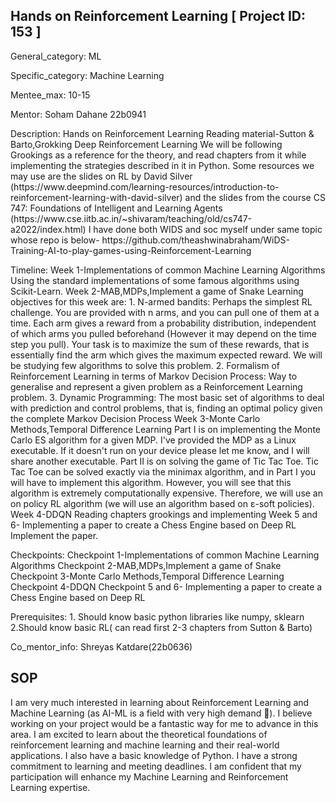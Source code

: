 <!-- Made from the file {{ ./README.html }} -->

<!DOCTYPE html>
<html lang="en">

<!--
<head>
  <title>Projects</title>
  <style>
    .project {
      border: 1px solid black;
      color: #333333;
      margin: 20px;
      padding: 20px;
      border-radius: 10px;
      background-color: #f1f1f1;
    }

    body {
      font-family: "Comic Sans MS", sans-serif;
      background-color: #e6e6e6;
    }
  </style>
</head>
-->

<body>
  <!-- <div id="projects" style="background-color: #3498db; margin: 20px; padding: 20px;"> -->
  <div>
    <div class="project">
      <h2>Hands on Reinforcement Learning [ Project ID: 153 ]</h2>
      <p>General_category: ML</p>
      <p>Specific_category: Machine Learning</p>
      <p>Mentee_max: 10-15</p>
      <p>Mentor: Soham Dahane 22b0941</p>
      <p>Description: Hands on Reinforcement Learning
        Reading material-Sutton & Barto,Grokking Deep Reinforcement Learning
        We will be following Grookings as a reference for the theory, and read chapters from it while implementing the strategies described in it in Python.
        Some resources we may use are the slides on RL by David Silver (https://www.deepmind.com/learning-resources/introduction-to-reinforcement-learning-with-david-silver) and the slides from the course CS 747: Foundations of Intelligent and Learning Agents (https://www.cse.iitb.ac.in/~shivaram/teaching/old/cs747-a2022/index.html)
        I have done both WIDS and soc myself under same topic whose repo is below-
        https://github.com/theashwinabraham/WiDS-Training-AI-to-play-games-using-Reinforcement-Learning
      </p>
      <p>Timeline: Week 1-Implementations of common Machine Learning Algorithms
        Using the standard implementations of some famous algorithms using Scikit-Learn.
        Week 2-MAB,MDPs,Implement a game of Snake
        Learning objectives for this week are:
        1. N-armed bandits: Perhaps the simplest RL challenge. You are provided with n arms, and you can pull one of them at a time. Each arm gives a reward from a probability distribution, independent of which arms you pulled beforehand (However it may depend on the time step you pull). Your task is to maximize the sum of these rewards, that is essentially find the arm which gives the maximum expected reward. We will be studying few algorithms to solve this problem.
        2. Formalism of Reinforcement Learning in terms of Markov Decision Process: Way to generalise and represent a given problem as a Reinforcement Learning problem.
        3. Dynamic Programming: The most basic set of algorithms to deal with prediction and control problems, that is, finding an optimal policy given the complete Markov Decision Process
        Week 3-Monte Carlo Methods,Temporal Difference Learning
        Part I is on implementing the Monte Carlo ES algorithm for a given MDP. I've provided the MDP as a Linux executable. If it doesn't run on your device please let me know, and I will share another executable.
        Part II is on solving the game of Tic Tac Toe. Tic Tac Toe can be solved exactly via the minimax algorithm, and in Part I you will have to implement this algorithm. However, you will see that this algorithm is extremely computationally expensive. Therefore, we will use an on policy RL algorithm (we will use an algorithm based on ε-soft policies).
        Week 4-DDQN
        Reading chapters grookings and implementing
        Week 5 and 6- Implementing a paper to create a Chess Engine based on Deep RL
        Implement the paper.
      </p>
      <p>Checkpoints: Checkpoint 1-Implementations of common Machine Learning Algorithms
        Checkpoint 2-MAB,MDPs,Implement a game of Snake
        Checkpoint 3-Monte Carlo Methods,Temporal Difference Learning
        Checkpoint 4-DDQN
        Checkpoint 5 and 6- Implementing a paper to create a Chess Engine based on Deep RL
      </p>
      <p>Prerequisites: 1. Should know basic python libraries like numpy, sklearn
        2.Should know basic RL( can read first 2-3 chapters from Sutton & Barto)
      </p>
      <p>Co_mentor_info: Shreyas Katdare(22b0636)</p>
    </div>
  </div>

<h2>SOP</h2>

  <p>
    I am very much interested in learning about Reinforcement Learning and Machine Learning (as AI-ML is a field with very high demand 🙂).
    I believe working on your project would be a fantastic way for me to advance in this area.
    I am excited to learn about the theoretical foundations of reinforcement learning and machine learning and their real-world applications.
    I also have a basic knowledge of Python. I have a strong commitment to learning and meeting deadlines.
    I am confident that my participation will enhance my Machine Learning and Reinforcement Learning expertise.
  </p>
</body>

</html>
